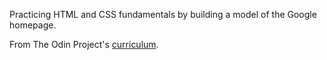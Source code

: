 Practicing HTML and CSS fundamentals by building a model of the Google homepage.

From The Odin Project's [curriculum](http://www.theodinproject.com/courses/web-development-101/lessons/html-css).
